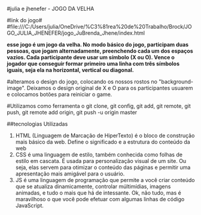 #julia e jhenefer - JOGO DA VELHA

#link do jogo#
#file:///C:/Users/julia/OneDrive/%C3%81rea%20de%20Trabalho/Brock/JOGO_JULIA_JHENEFER/jogo_JuBrenda_Jhene/index.html


**esse jogo é um jogo da velha. No modo básico do jogo, participam duas pessoas, que jogam alternadamente, preenchendo cada um dos espaços vazios. Cada participante deve usar um símbolo (X ou O). Vence o jogador que conseguir formar primeiro uma linha com três símbolos iguais, seja ela na horizontal, vertical ou diagonal.**

#alteramos o design do jogo, colocando os nossos rostos no "background-image". Deixamos o design original de X e O para os participantes usuarem e colocamos botões para reiniciar o game.

#Utilizamos como ferramenta o git clone, git config, git add, git remote, git push, git remote add origin, git push -u origin master

##tecnologias Utilizadas
1. HTML (Linguagem de Marcação de HiperTexto) é o bloco de construção mais básico da web. Define o significado e a estrutura do conteúdo da web
2. CSS é uma linguagem de estilo, também conhecida como folhas de estilo em cascata. É usada para personalização visual de um site. Ou seja, elas servem para otimizar o conteúdo das páginas e permitir uma apresentação mais amigável para o usuário. 
3. JS é uma linguagem de programação que permite a você criar conteúdo que se atualiza dinamicamente, controlar múltimídias, imagens animadas, e tudo o mais que há de intessante. Ok, não tudo, mas é maravilhoso o que você pode efetuar com algumas linhas de código JavaScript.


